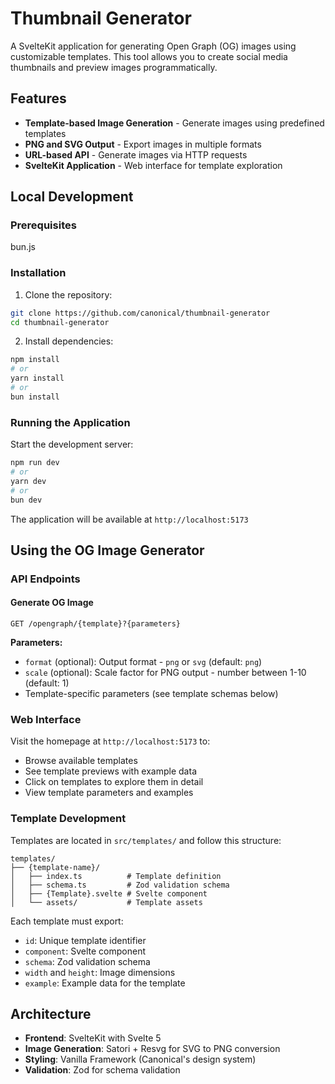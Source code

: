 # Thumbnail Generator

A SvelteKit application for generating Open Graph (OG) images using customizable templates. This tool allows you to create social media thumbnails and preview images programmatically.

## Features

- **Template-based Image Generation** - Generate images using predefined templates
- **PNG and SVG Output** - Export images in multiple formats
- **URL-based API** - Generate images via HTTP requests
- **SvelteKit Application** - Web interface for template exploration

## Local Development

### Prerequisites

bun.js

### Installation

1. Clone the repository:

```bash
git clone https://github.com/canonical/thumbnail-generator
cd thumbnail-generator
```

2. Install dependencies:

```bash
npm install
# or
yarn install
# or
bun install
```

### Running the Application

Start the development server:

```bash
npm run dev
# or
yarn dev
# or
bun dev
```

The application will be available at `http://localhost:5173`

## Using the OG Image Generator

### API Endpoints

#### Generate OG Image

```
GET /opengraph/{template}?{parameters}
```

**Parameters:**

- `format` (optional): Output format - `png` or `svg` (default: `png`)
- `scale` (optional): Scale factor for PNG output - number between 1-10 (default: 1)
- Template-specific parameters (see template schemas below)

### Web Interface

Visit the homepage at `http://localhost:5173` to:

- Browse available templates
- See template previews with example data
- Click on templates to explore them in detail
- View template parameters and examples

### Template Development

Templates are located in `src/templates/` and follow this structure:

```
templates/
├── {template-name}/
│   ├── index.ts          # Template definition
│   ├── schema.ts         # Zod validation schema
│   ├── {Template}.svelte # Svelte component
│   └── assets/           # Template assets
```

Each template must export:

- `id`: Unique template identifier
- `component`: Svelte component
- `schema`: Zod validation schema
- `width` and `height`: Image dimensions
- `example`: Example data for the template

## Architecture

- **Frontend**: SvelteKit with Svelte 5
- **Image Generation**: Satori + Resvg for SVG to PNG conversion
- **Styling**: Vanilla Framework (Canonical's design system)
- **Validation**: Zod for schema validation
